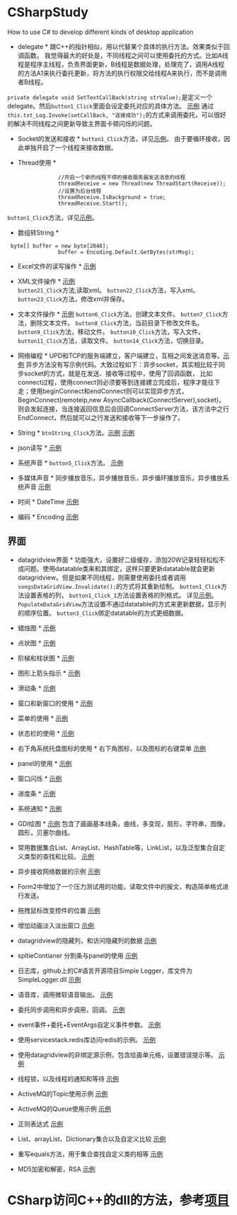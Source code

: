 # CSharpStudy
How to use C# to develop different kinds of desktop application

* delegate *
跟C++的指针相似，用以代替某个具体的执行方法。效果类似于回调函数。
我觉得最大的好处是，不同线程之间可以使用委托的方式。比如A线程是程序主线程，负责界面更新，B线程是数据处理，处理完了，调用A线程的方法A1来执行委托更新，将方法的执行权限交给线程A来执行，而不是调用者B线程。

`private delegate void SetTextCallBack(string strValue);`是定义一个delegate。然后`button1_Click`里面会设定委托对应的具体方法。
[示例](./Form1.cs)
通过`this.txt_Log.Invoke(setCallBack, "连接成功");`的方式来调用委托，可以很好的解决不同线程之间更新导致主界面卡顿闪烁的问题。

* Socket的发送和接收 *
`button1_Click`方法，详见[示例](./Form1.cs)。
由于要循环接收，因此单独开启了一个线程来接收数据。


* Thread使用 *
```
				//开启一个新的线程不停的接收服务器发送消息的线程
                threadReceive = new Thread(new ThreadStart(Receive));
                //设置为后台线程
                threadReceive.IsBackground = true;
                threadReceive.Start();
```
`button1_Click`方法，详见[示例](./Form1.cs)。

* 数组转String *
```
 byte[] buffer = new byte[2048];
                buffer = Encoding.Default.GetBytes(strMsg);
```

* Excel文件的读写操作 *
[示例](./ExcelOp.cs)

* XML文件操作 *
[示例](./Form1.cs)  
`button21_Click`方法,读取xml。
`button22_Click`方法，写入xml。
`button23_Click`方法，修改xml并保存。

* 文本文件操作 *
[示例](./FormPart1.cs)
`button6_Click`方法，创建文本文件。
`button7_Click`方法，删除文本文件。
`button8_Click`方法，当前目录下修改文件名。
`button9_Click`方法，移动文件。
`button10_Click`方法，写入文件。
`button11_Click`方法，读取文件。
`button14_Click`方法，切换目录。

* 网络编程 *
UPD和TCP的服务端建立，客户端建立，互相之间发送消息等。[示例](./Form2.cs)
异步方法没有写示例代码。大致过程如下：异步socket，其实相比较于同步socket的方式，就是在发送、接收等过程中，使用了回调函数，
比如connect过程，使用connect则必须要等到连接建立完成后，程序才能往下走；使用beginConnect和endConnect则可以实现异步方式，BeginConnect(remoteip,new AsyncCallback(ConnectServer),socket)，则会发起连接，当连接返回信息后会回调ConnectServer方法，该方法中之行EndConnect，然后就可以之行发送和接收等下一步操作了。

* String *
`btnString_Click`方法。[示例](./Form2.cs)
[示例](./Utils.cs)

* json读写 *
[示例](./JsonForm.cs)

* 系统声音 *
`button5_Click`方法。 [示例](./Utils.cs)

* 多媒体声音 *
同步播放音乐，异步播放音乐，异步循环播放音乐，异步播放系统声音
[示例](./SoundMediaTools.cs)

* 时间 *
DateTime [示例](./Utils.cs)

* 编码 *
Encoding [示例](./Utils.cs)

## 界面 ##

* datagridview界面 * 
功能强大，设置好二级缓存，添加20W记录轻轻松松不成问题。使用datatable类来和其绑定，这样只要更新datatable就会更新datagridview。但是如果不同线程，则需要使用委托或者调用 `songsDataGridView.Invalidate();`的方式将其重新绘制。
`button1_Click`方法设置表格的列，
`button1_Click_1`方法设置表格的列格式。
详见[示例](./Form1.cs)。
`PopulateDataGridView`方法设置不通过datatable的方式来更新数据，显示列的顺序位置。
`button3_Click`绑定datatable的方式更细数据。

* 蜡烛图 *
[示例](./Form3.cs)
* 点状图 *
[示例](./Form3.cs)
* 阶梯和柱状图 *
[示例](./Form3.cs)
* 图形上箭头指示 *
[示例](./Form3.cs)
* 滑动条 *
[示例](./Form3.cs)

* 窗口和新窗口的使用 *
[示例](./Form4.cs)

* 菜单的使用 *
[示例](./Form4.cs)

* 状态栏的使用 *
[示例](./Form4.cs)
 
* 右下角系统托盘图标的使用 *
右下角图标，以及图标的右键菜单
[示例](./Form4.cs)

* panel的使用 *
[示例](./Form4.cs)

* 窗口闪烁 *
[示例](./Form4.cs)

* 进度条 *
[示例](./Form4.cs)

* 系统通知 *
[示例](./Form4.cs)

* GDI绘图 *
[示例](./GDI.cs)
包含了画画基本线条，曲线，多变现，扇形，字符串，图像，圆形，贝塞尔曲线。

* 常用数据集合List、ArrayList、HashTable等，LinkList，以及泛型集合自定义类型的查找和比较。
[示例](./Utils.cs)

* 异步接收网络数据的示例
[示例](./AsyncNetworkStream.cs)

* Form2中增加了一个压力测试用的功能，读取文件中的报文，构造简单格式进行发送。

* 拖拽鼠标改变控件的位置
[示例](./PanelTest.cs)

* 增加动画淡入淡出窗口
[示例](./Form1.cs)

* datagridview的隐藏列，和访问隐藏列的数据
[示例](./Form1.cs)

* spltieContianer 分割条与panel的使用
[示例](./SpliterTest.cs)

* 日志库，github上的C#语言开源项目Simple Logger，库文件为SimpleLogger.dll
[示例](./LoggerTest.cs)

* 语音库，调用微软语音输出。
[示例](./Utils.cs)

* 委托同步调用和异步调用，回调。
[示例](./Utils.cs)

* event事件+委托+EventArgs自定义事件参数。
[示例](./Utils.cs)

* 使用servicestack.redis库访问redis的示例。
[示例](./redisTest.cs)

* 使用datagridview的非绑定源示例，包含绘画单元格，设置错误提示等。
[示例](./Form_datagridview1.cs)

* 线程锁，以及线程的通知和等待
[示例](./Utils.cs)

* ActiveMQ的Topic使用示例
[示例](./ActiveMQ_TOPIC.cs)

* ActiveMQ的Queue使用示例
[示例](./ActiveMQ_QUEUE.cs)

* 正则表达式
[示例](./Utils.cs)

* List、arrayList、Dictionary集合以及自定义比较
[示例](./Utils.cs)

* 重写equals方法，用于集合查找自定义类的相等
[示例](./Utils.cs)

* MD5加密和解密，RSA
[示例](./Utils.cs)

# CSharp访问C++的dll的方法，参考[项目](./CSharpInvokeCPP/CSharpInvokeCPP.sln)

